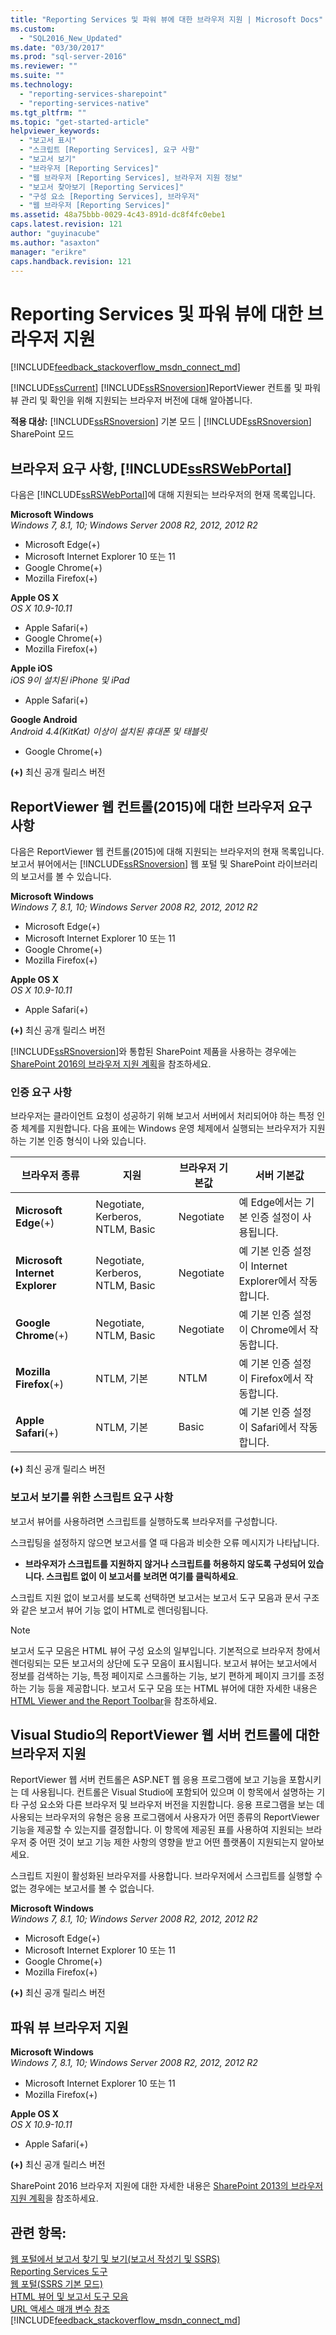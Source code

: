 ```yaml
---
title: "Reporting Services 및 파워 뷰에 대한 브라우저 지원 | Microsoft Docs"
ms.custom: 
  - "SQL2016_New_Updated"
ms.date: "03/30/2017"
ms.prod: "sql-server-2016"
ms.reviewer: ""
ms.suite: ""
ms.technology: 
  - "reporting-services-sharepoint"
  - "reporting-services-native"
ms.tgt_pltfrm: ""
ms.topic: "get-started-article"
helpviewer_keywords: 
  - "보고서 표시"
  - "스크립트 [Reporting Services], 요구 사항"
  - "보고서 보기"
  - "브라우저 [Reporting Services]"
  - "웹 브라우저 [Reporting Services], 브라우저 지원 정보"
  - "보고서 찾아보기 [Reporting Services]"
  - "구성 요소 [Reporting Services], 브라우저"
  - "웹 브라우저 [Reporting Services]"
ms.assetid: 48a75bbb-0029-4c43-891d-dc8f4fc0ebe1
caps.latest.revision: 121
author: "guyinacube"
ms.author: "asaxton"
manager: "erikre"
caps.handback.revision: 121
---
```

# Reporting Services 및 파워 뷰에 대한 브라우저 지원
[!INCLUDE[feedback_stackoverflow_msdn_connect_md](../includes/feedback-stackoverflow-msdn-connect-md.md)]

[!INCLUDE[ssCurrent](../includes/sscurrent-md.md)] [!INCLUDE[ssRSnoversion](../includes/ssrsnoversion-md.md)]ReportViewer 컨트롤 및 파워 뷰 관리 및 확인을 위해 지원되는 브라우저 버전에 대해 알아봅니다.
  
 **적용 대상:** [!INCLUDE[ssRSnoversion](../includes/ssrsnoversion-md.md)] 기본 모드 | [!INCLUDE[ssRSnoversion](../includes/ssrsnoversion-md.md)] SharePoint 모드  
  
##  <a name="bkmk_webportal"></a> 브라우저 요구 사항, [!INCLUDE[ssRSWebPortal](../includes/ssrswebportal.md)]

다음은 [!INCLUDE[ssRSWebPortal](../includes/ssrswebportal.md)]에 대해 지원되는 브라우저의 현재 목록입니다.

**Microsoft Windows**  
*Windows 7, 8.1, 10; Windows Server 2008 R2, 2012, 2012 R2*
- Microsoft Edge(+)
- Microsoft Internet Explorer 10 또는 11
- Google Chrome(+)
- Mozilla Firefox(+)

**Apple OS X**  
*OS X 10.9-10.11*

- Apple Safari(+)
- Google Chrome(+)
- Mozilla Firefox(+)

**Apple iOS**  
*iOS 9이 설치된 iPhone 및 iPad*

- Apple Safari(+)

**Google Android**  
*Android 4.4(KitKat) 이상이 설치된 휴대폰 및 태블릿*

- Google Chrome(+)

 **(+)** 최신 공개 릴리스 버전  
  
##  <a name="bkmk_reportviewer"></a> ReportViewer 웹 컨트롤(2015)에 대한 브라우저 요구 사항 
 다음은 ReportViewer 웹 컨트롤(2015)에 대해 지원되는 브라우저의 현재 목록입니다. 보고서 뷰어에서는 [!INCLUDE[ssRSnoversion](../includes/ssrsnoversion-md.md)] 웹 포털 및 SharePoint 라이브러리의 보고서를 볼 수 있습니다.  
  
**Microsoft Windows**  
*Windows 7, 8.1, 10; Windows Server 2008 R2, 2012, 2012 R2*

- Microsoft Edge(+)
- Microsoft Internet Explorer 10 또는 11
- Google Chrome(+)
- Mozilla Firefox(+)

**Apple OS X**  
*OS X 10.9-10.11*

- Apple Safari(+)
  
 **(+)** 최신 공개 릴리스 버전  
  
 [!INCLUDE[ssRSnoversion](../includes/ssrsnoversion-md.md)]와 통합된 SharePoint 제품을 사용하는 경우에는  [SharePoint 2016의 브라우저 지원 계획](http://technet.microsoft.com//library/cc263526\(v=office.16\).aspx)을 참조하세요.  
  
###  <a name="bkmk_authentication"></a> 인증 요구 사항  
 브라우저는 클라이언트 요청이 성공하기 위해 보고서 서버에서 처리되어야 하는 특정 인증 체계를 지원합니다. 다음 표에는 Windows 운영 체제에서 실행되는 브라우저가 지원하는 기본 인증 형식이 나와 있습니다.  
  
|**브라우저 종류**|**지원**|**브라우저 기본값**|**서버 기본값**|  
|----------------------|------------------|-------------------------|------------------------|  
|**Microsoft Edge**(+)|Negotiate, Kerberos, NTLM, Basic|Negotiate|예 Edge에서는 기본 인증 설정이 사용됩니다.|  
|**Microsoft Internet Explorer**|Negotiate, Kerberos, NTLM, Basic|Negotiate|예 기본 인증 설정이 Internet Explorer에서 작동합니다.|  
|**Google Chrome**(+)|Negotiate, NTLM, Basic|Negotiate|예 기본 인증 설정이 Chrome에서 작동합니다.|  
|**Mozilla Firefox**(+)|NTLM, 기본|NTLM|예 기본 인증 설정이 Firefox에서 작동합니다.|  
|**Apple Safari**(+)|NTLM, 기본|Basic|예 기본 인증 설정이 Safari에서 작동합니다.|  
  
 **(+)** 최신 공개 릴리스 버전  
  
### 보고서 보기를 위한 스크립트 요구 사항  
 보고서 뷰어를 사용하려면 스크립트를 실행하도록 브라우저를 구성합니다.  
  
 스크립팅을 설정하지 않으면 보고서를 열 때 다음과 비슷한 오류 메시지가 나타납니다.  
  
-   **브라우저가 스크립트를 지원하지 않거나 스크립트를 허용하지 않도록 구성되어 있습니다. 스크립트 없이 이 보고서를 보려면 여기를 클릭하세요**.  
  
 스크립트 지원 없이 보고서를 보도록 선택하면 보고서는 보고서 도구 모음과 문서 구조와 같은 보고서 뷰어 기능 없이 HTML로 렌더링됩니다.  
  
> [!NOTE]  
>  보고서 도구 모음은 HTML 뷰어 구성 요소의 일부입니다. 기본적으로 브라우저 창에서 렌더링되는 모든 보고서의 상단에 도구 모음이 표시됩니다. 보고서 뷰어는 보고서에서 정보를 검색하는 기능, 특정 페이지로 스크롤하는 기능, 보기 편하게 페이지 크기를 조정하는 기능 등을 제공합니다. 보고서 도구 모음 또는 HTML 뷰어에 대한 자세한 내용은 [HTML Viewer and the Report Toolbar](../reporting-services/html-viewer-and-the-report-toolbar.md)을 참조하세요.  
  
##  <a name="bkmk_controls"></a> Visual Studio의 ReportViewer 웹 서버 컨트롤에 대한 브라우저 지원  
 ReportViewer 웹 서버 컨트롤은 ASP.NET 웹 응용 프로그램에 보고 기능을 포함시키는 데 사용됩니다. 컨트롤은 Visual Studio에 포함되어 있으며 이 항목에서 설명하는 기타 구성 요소와 다른 브라우저 및 브라우저 버전을 지원합니다. 응용 프로그램을 보는 데 사용되는 브라우저의 유형은 응용 프로그램에서 사용자가 어떤 종류의 ReportViewer 기능을 제공할 수 있는지를 결정합니다. 이 항목에 제공된 표를 사용하여 지원되는 브라우저 중 어떤 것이 보고 기능 제한 사항의 영향을 받고 어떤 플랫폼이 지원되는지 알아보세요.  
  
 스크립트 지원이 활성화된 브라우저를 사용합니다. 브라우저에서 스크립트를 실행할 수 없는 경우에는 보고서를 볼 수 없습니다.  
  
**Microsoft Windows**  
*Windows 7, 8.1, 10; Windows Server 2008 R2, 2012, 2012 R2*

- Microsoft Edge(+)
- Microsoft Internet Explorer 10 또는 11
- Google Chrome(+)
- Mozilla Firefox(+)
  
 **(+)** 최신 공개 릴리스 버전  
  
##  <a name="bkmk_powerview"></a> 파워 뷰 브라우저 지원  

**Microsoft Windows**  
*Windows 7, 8.1, 10; Windows Server 2008 R2, 2012, 2012 R2*

- Microsoft Internet Explorer 10 또는 11
- Mozilla Firefox(+)
  
**Apple OS X**  
*OS X 10.9-10.11*

- Apple Safari(+)
  
 **(+)** 최신 공개 릴리스 버전  
  
 SharePoint 2016 브라우저 지원에 대한 자세한 내용은 [SharePoint 2013의 브라우저 지원 계획](http://technet.microsoft.com//library/cc263526\(v=office.16\).aspx)을 참조하세요.  
  
## 관련 항목:  
[웹 포털에서 보고서 찾기 및 보기&#40;보고서 작성기 및 SSRS&#41;](http://msdn.microsoft.com/ko-kr/8556807e-f2e2-4a7b-bb1b-ac5ea1872e51)  
[Reporting Services 도구](../reporting-services/tools/reporting-services-tools.md)  
[웹 포털(SSRS 기본 모드)](http://msdn.microsoft.com/ko-kr/7349e626-6ed5-4d21-b05f-cf042ad9ad70)  
[HTML 뷰어 및 보고서 도구 모음](../reporting-services/html-viewer-and-the-report-toolbar.md)  
[URL 액세스 매개 변수 참조](../reporting-services/url-access-parameter-reference.md)  
[!INCLUDE[feedback_stackoverflow_msdn_connect_md](../includes/feedback-stackoverflow-msdn-connect-md.md)]
